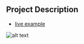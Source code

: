 ## Project Description

* [live example](https://partybrasil.github.io/website-templates/thin-green-line/)

![alt text](https://github.com/learning-zone/Website-Templates/blob/master/assets/thin_green_line.png "thin_green_line")
